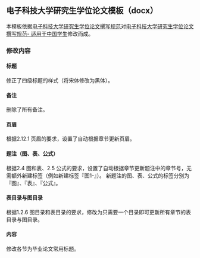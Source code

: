 ## 电子科技大学研究生学位论文模板（docx）
本模板依据[电子科技大学研究生学位论文撰写规范](https://gr.uestc.edu.cn/xiazai/114/3917)对[电子科技大学研究生学位论文撰写规范- 适用于中国学生](https://gr.uestc.edu.cn/attached/papers/257/202401/%E7%94%B5%E5%AD%90%E7%A7%91%E6%8A%80%E5%A4%A7%E5%AD%A6%E7%A0%94%E7%A9%B6%E7%94%9F%E5%AD%A6%E4%BD%8D%E8%AE%BA%E6%96%87%E6%92%B0%E5%86%99%E8%A7%84%E8%8C%83-%20%E9%80%82%E7%94%A8%E4%BA%8E%E4%B8%AD%E5%9B%BD%E5%AD%A6%E7%94%9F_171034324981.docx)修改而成。
### 修改内容
#### 标题
修正了四级标题的样式（将宋体修改为黑体）。
#### 备注
删除了所有备注。
#### 页眉
根据2.12.1 页眉的要求，设置了自动根据章节更新页眉。
#### 题注（图、表、公式）
根据2.4 图和表、2.5 公式的要求，设置了自动根据章节更新题注中的章节号，无需额外新建标签（例如新建标签『图1-』）。
新题注的图、表、公式的标签分别为『图』、『表』、『公式』。
#### 表目录与图目录
根据1.2.6 图目录和表目录的要求，修改为只需要一个目录即可更新所有章节的表目录与图目录。
#### 内容
修改各节为毕业论文常用标题。